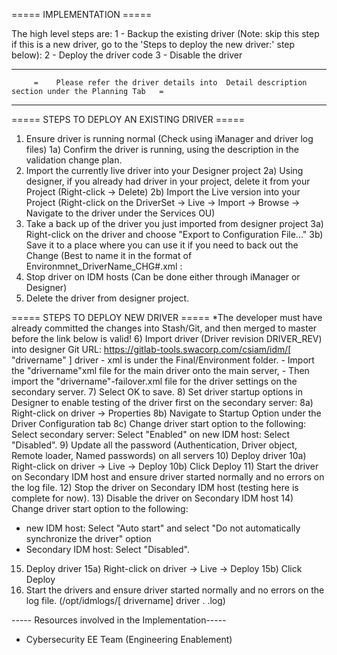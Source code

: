 ===== IMPLEMENTATION =====

The high level steps are:
1 - Backup the existing driver (Note: skip this step if this is a new driver, go to the 'Steps to deploy the new driver:' step below):
2 - Deploy the driver code
3 - Disable the driver

----------------------------------------------------------------------------------------------------------------------------------
         =    Please refer the driver details into  Detail description section under the Planning Tab   =
----------------------------------------------------------------------------------------------------------------------------------

===== STEPS TO DEPLOY AN EXISTING DRIVER =====

1) Ensure driver is running normal (Check using iManager and driver log files)
     1a) Confirm the driver is running, using the description in the validation change plan.
2) Import the currently live driver into your Designer project
     2a) Using designer, if you already had driver  in your project, delete it from your Project (Right-click -> Delete)
     2b) Import the Live version into your Project (Right-click on the DriverSet -> Live -> Import -> Browse -> Navigate to the driver under the Services OU)
3) Take a back up of the driver you just imported from designer project
     3a) Right-click on the driver and choose "Export to Configuration File..."
     3b) Save it to a place where you can use it if you need to back out the Change (Best to name it in the format of Environmnet_DriverName_CHG#.xml :
4) Stop driver on IDM hosts  (Can be done either through iManager or Designer)
5) Delete the driver  from designer project.

===== STEPS TO DEPLOY NEW DRIVER  =====
	*The developer must have already committed the changes into Stash/Git, and then merged to master before the link below is valid!
6) Import driver (Driver revision DRIVER_REV) into designer
     Git URL: https://gitlab-tools.swacorp.com/csiam/idm/[ "drivername" ] driver  - xml is under the Final/Environment folder.
     - Import the "drivername"xml file for the main driver onto the main server,
     - Then import the "drivername"-failover.xml file for the driver settings on the secondary server.
7) Select OK to save.
8) Set driver startup options in Designer to enable testing of the driver first on the secondary server:
     8a) Right-click on driver -> Properties
     8b) Navigate to Startup Option under the Driver Configuration tab
     8c) Change driver start option to the following:
          Select secondary server: Select "Enabled"
          on new IDM host: Select "Disabled".
9) Update all the password (Authentication, Driver object, Remote loader, Named passwords) on all servers
10) Deploy driver
     10a) Right-click on driver -> Live -> Deploy
     10b) Click Deploy
11) Start the driver on Secondary IDM host  and ensure driver started normally and no errors on the log file.
12) Stop the driver on Secondary IDM host (testing here is complete for now).
13) Disable the driver on Secondary IDM host
14)  Change driver start option to the following:
 - new IDM host: Select "Auto start" and select "Do not automatically synchronize the driver" option
 - Secondary IDM host: Select "Disabled".
15) Deploy driver
     15a) Right-click on driver  -> Live -> Deploy
     15b) Click Deploy
16) Start the drivers and ensure driver started normally and no errors on the log file. (/opt/idmlogs/[ drivername] driver . .log)


----- Resources involved in the Implementation-----
* Cybersecurity EE Team (Engineering Enablement)